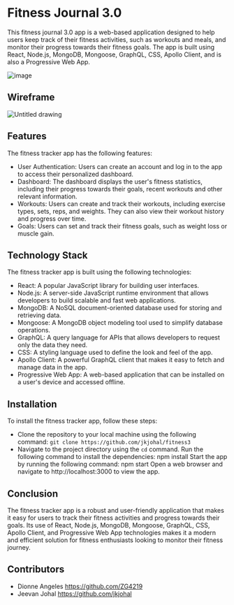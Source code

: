 # Fitness Journal 3.0 
This fitness journal 3.0 app is a web-based application designed to help users keep track of their fitness activities, such as workouts and meals, and monitor their progress towards their fitness goals. The app is built using React, Node.js, MongoDB, Mongoose, GraphQL, CSS, Apollo Client, and is also a Progressive Web App.

![image](https://user-images.githubusercontent.com/112898278/221742811-b5be6dfe-73b5-454d-9f83-6519334c0477.png)

## Wireframe

![Untitled drawing](https://user-images.githubusercontent.com/112898278/221748383-36ce2bb1-bd46-4afb-aff5-346e2e909290.jpg)
## Features
The fitness tracker app has the following features:

- User Authentication: Users can create an account and log in to the app to access their personalized dashboard.
- Dashboard: The dashboard displays the user's fitness statistics, including their progress towards their goals, recent workouts and other relevant information.
- Workouts: Users can create and track their workouts, including exercise types, sets, reps, and weights. They can also view their workout history and progress over time.
- Goals: Users can set and track their fitness goals, such as weight loss or muscle gain.

## Technology Stack
The fitness tracker app is built using the following technologies:

- React: A popular JavaScript library for building user interfaces.
- Node.js: A server-side JavaScript runtime environment that allows developers to build scalable and fast web applications.
- MongoDB: A NoSQL document-oriented database used for storing and retrieving data.
- Mongoose: A MongoDB object modeling tool used to simplify database operations.
- GraphQL: A query language for APIs that allows developers to request only the data they need.
- CSS: A styling language used to define the look and feel of the app.
- Apollo Client: A powerful GraphQL client that makes it easy to fetch and manage data in the app.
- Progressive Web App: A web-based application that can be installed on a user's device and accessed offline.

## Installation
To install the fitness tracker app, follow these steps:

- Clone the repository to your local machine using the following command: `git clone https://github.com/jkjohal/fitness3`
- Navigate to the project directory using the `cd` command.
Run the following command to install the dependencies: npm install
Start the app by running the following command: npm start
Open a web browser and navigate to http://localhost:3000 to view the app.

## Conclusion
The fitness tracker app is a robust and user-friendly application that makes it easy for users to track their fitness activities and progress towards their goals. Its use of React, Node.js, MongoDB, Mongoose, GraphQL, CSS, Apollo Client, and Progressive Web App technologies makes it a modern and efficient solution for fitness enthusiasts looking to monitor their fitness journey.

## Contributors

- Dionne Angeles https://github.com/ZG4219
- Jeevan Johal https://github.com/jkjohal



